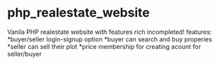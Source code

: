 # php_realestate_website
Vanila PHP realestate website with features rich incompleted!
features:
*buyer/seller login-signup option
*buyer can search and buy properies
*seller can sell their plot
*price membership for creating acount for seller/buyer


